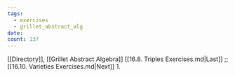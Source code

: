 ```yaml
---
tags:
  - exercises
  - grillet_abstract_alg
date:
count: 137
---
```

[[Directory]], [[Grillet Abstract Algebra]]
[[16.8. Triples Exercises.md|Last]] ;; [[16.10. Varieties Exercises.md|Next]]
1. 